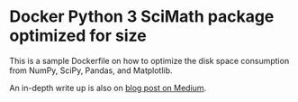 # Docker Python 3 SciMath package optimized for size
This is a sample Dockerfile on how to optimize the disk space consumption from
NumPy, SciPy, Pandas, and Matplotlib.

An in-depth write up is also on [blog post on Medium](https://medium.com/@szelenka/how-to-shrink-numpy-scipy-pandas-and-matplotlib-for-your-data-product-4ec8d7e86ee4).
